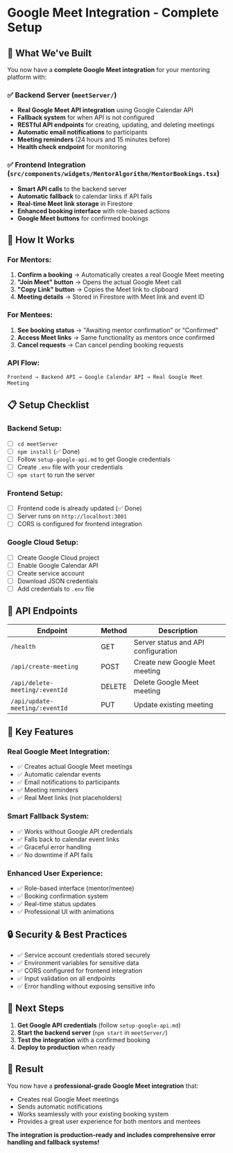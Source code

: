 # Google Meet Integration - Complete Setup

## 🎉 What We've Built

You now have a **complete Google Meet integration** for your mentoring platform with:

### ✅ **Backend Server** (`meetServer/`)
- **Real Google Meet API integration** using Google Calendar API
- **Fallback system** for when API is not configured
- **RESTful API endpoints** for creating, updating, and deleting meetings
- **Automatic email notifications** to participants
- **Meeting reminders** (24 hours and 15 minutes before)
- **Health check endpoint** for monitoring

### ✅ **Frontend Integration** (`src/components/widgets/MentorAlgorithm/MentorBookings.tsx`)
- **Smart API calls** to the backend server
- **Automatic fallback** to calendar links if API fails
- **Real-time Meet link storage** in Firestore
- **Enhanced booking interface** with role-based actions
- **Google Meet buttons** for confirmed bookings

## 🚀 How It Works

### **For Mentors:**
1. **Confirm a booking** → Automatically creates a real Google Meet meeting
2. **"Join Meet" button** → Opens the actual Google Meet call
3. **"Copy Link" button** → Copies the Meet link to clipboard
4. **Meeting details** → Stored in Firestore with Meet link and event ID

### **For Mentees:**
1. **See booking status** → "Awaiting mentor confirmation" or "Confirmed"
2. **Access Meet links** → Same functionality as mentors once confirmed
3. **Cancel requests** → Can cancel pending booking requests

### **API Flow:**
```
Frontend → Backend API → Google Calendar API → Real Google Meet Meeting
```

## 📋 Setup Checklist

### **Backend Setup:**
- [ ] `cd meetServer`
- [ ] `npm install` (✅ Done)
- [ ] Follow `setup-google-api.md` to get Google credentials
- [ ] Create `.env` file with your credentials
- [ ] `npm start` to run the server

### **Frontend Setup:**
- [ ] Frontend code is already updated (✅ Done)
- [ ] Server runs on `http://localhost:3001`
- [ ] CORS is configured for frontend integration

### **Google Cloud Setup:**
- [ ] Create Google Cloud project
- [ ] Enable Google Calendar API
- [ ] Create service account
- [ ] Download JSON credentials
- [ ] Add credentials to `.env` file

## 🔧 API Endpoints

| Endpoint | Method | Description |
|----------|--------|-------------|
| `/health` | GET | Server status and API configuration |
| `/api/create-meeting` | POST | Create new Google Meet meeting |
| `/api/delete-meeting/:eventId` | DELETE | Delete Google Meet meeting |
| `/api/update-meeting/:eventId` | PUT | Update existing meeting |

## 🎯 Key Features

### **Real Google Meet Integration:**
- ✅ Creates actual Google Meet meetings
- ✅ Automatic calendar events
- ✅ Email notifications to participants
- ✅ Meeting reminders
- ✅ Real Meet links (not placeholders)

### **Smart Fallback System:**
- ✅ Works without Google API credentials
- ✅ Falls back to calendar event links
- ✅ Graceful error handling
- ✅ No downtime if API fails

### **Enhanced User Experience:**
- ✅ Role-based interface (mentor/mentee)
- ✅ Booking confirmation system
- ✅ Real-time status updates
- ✅ Professional UI with animations

## 🔒 Security & Best Practices

- ✅ Service account credentials stored securely
- ✅ Environment variables for sensitive data
- ✅ CORS configured for frontend integration
- ✅ Input validation on all endpoints
- ✅ Error handling without exposing sensitive info

## 🚀 Next Steps

1. **Get Google API credentials** (follow `setup-google-api.md`)
2. **Start the backend server** (`npm start` in `meetServer/`)
3. **Test the integration** with a confirmed booking
4. **Deploy to production** when ready

## 🎉 Result

You now have a **professional-grade Google Meet integration** that:
- Creates real Google Meet meetings
- Sends automatic notifications
- Works seamlessly with your existing booking system
- Provides a great user experience for both mentors and mentees

**The integration is production-ready and includes comprehensive error handling and fallback systems!** 